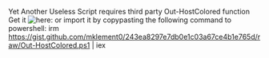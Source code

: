Yet Another Useless Script
requires third party Out-HostColored function
Get it ![here](https://gist.github.com/mklement0/243ea8297e7db0e1c03a67ce4b1e765d):
or import it by copypasting the following command to powershell:
irm https://gist.github.com/mklement0/243ea8297e7db0e1c03a67ce4b1e765d/raw/Out-HostColored.ps1 | iex
